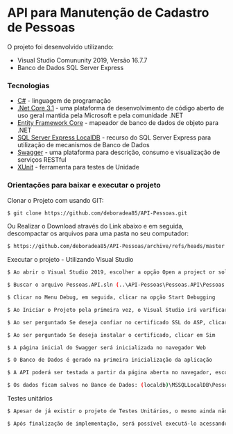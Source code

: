 # API para Manutenção de Cadastro de Pessoas

O projeto foi desenvolvido utilizando: 

  - Visual Studio Comununity 2019, Versão 16.7.7 
  - Banco de Dados SQL Server Express
  
### Tecnologias

* [C#](https://docs.microsoft.com/pt-br/dotnet/csharp/) - linguagem de programação
* [.Net Core 3.1](https://docs.microsoft.com/pt-br/dotnet/core/whats-new/dotnet-core-3-1) -  uma plataforma de desenvolvimento de código aberto de uso geral mantida pela Microsoft e pela comunidade .NET
* [Entity Framework Core](https://docs.microsoft.com/pt-br/dotnet/core/whats-new/dotnet-core-3-1) -  mapeador de banco de dados de objeto para .NET
* [SQL Server Express LocalDB](https://docs.microsoft.com/pt-br/sql/database-engine/configure-windows/sql-server-express-localdb?view=sql-server-ver15#description) - recurso do SQL Server Express para utilização de mecanismos de Banco de Dados 
* [Swagger](https://swagger.io/) - uma plataforma para descrição, consumo e visualização de serviços RESTful
* [XUnit](https://xunit.net/) - ferramenta para testes de Unidade 

### Orientações para baixar e executar o projeto 

Clonar o Projeto com usando GIT:
```sh
$ git clone https://github.com/deboradea85/API-Pessoas.git
```
Ou Realizar o Download através do Link abaixo e em seguida, descompactar os arquivos para uma pasta no seu computador:
```sh
$ https://github.com/deboradea85/API-Pessoas/archive/refs/heads/master.zip
```
Executar o projeto - Utilizando Visual Studio
```sh
$ Ao abrir o Visual Studio 2019, escolher a opção Open a project or solution, caso tenha clicado em Continue without code, ou caso o Visual Studio 2019 já esteja aberto, selecionar o menu File, em seguida, selecionar a opção Open, em seguida, selecionar a opção Project/Solution

$ Buscar o arquivo Pessoas.API.sln (..\API-Pessoas\Pessoas.API\Pessoas.API.sln)no diretório onde o projeto foi baixado, em seguida, clicar em Abrir

$ Clicar no Menu Debug, em seguida, clicar na opção Start Debugging 

$ Ao Iniciar o Projeto pela primeira vez, o Visual Studio irá varificar o Certificado SSL

$ Ao ser perguntado Se deseja confiar no certificado SSL do ASP, clicar em Sim 

$ Ao ser perguntado Se deseja instalar o certificado, clicar em Sim 

$ A página inicial do Swagger será inicializada no navegador Web

$ O Banco de Dados é gerado na primeira inicialização da aplicação

$ A API poderá ser testada a partir da página aberta no navegador, escolhendo o método desejado e clicando em Try it Out, informando no campo version o valor 1 

$ Os dados ficam salvos no Banco de Dados: (localdb)\MSSQLLocalDB\Pessoas
```

Testes unitários
```sh
$ Apesar de já existir o projeto de Testes Unitários, o mesmo ainda não foi iniciado, possui apenas uma estrutura inicial.

$ Após finalização de implementação, será possível executá-lo acessando o Menu Test, em seguida Test Explorer, clicando no Botão Run All Tests In View
```
